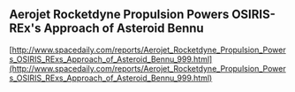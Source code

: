 ## Aerojet Rocketdyne Propulsion Powers OSIRIS-REx's Approach of Asteroid Bennu
  
  [http://www.spacedaily.com/reports/Aerojet_Rocketdyne_Propulsion_Powers_OSIRIS_RExs_Approach_of_Asteroid_Bennu_999.html](http://www.spacedaily.com/reports/Aerojet_Rocketdyne_Propulsion_Powers_OSIRIS_RExs_Approach_of_Asteroid_Bennu_999.html)